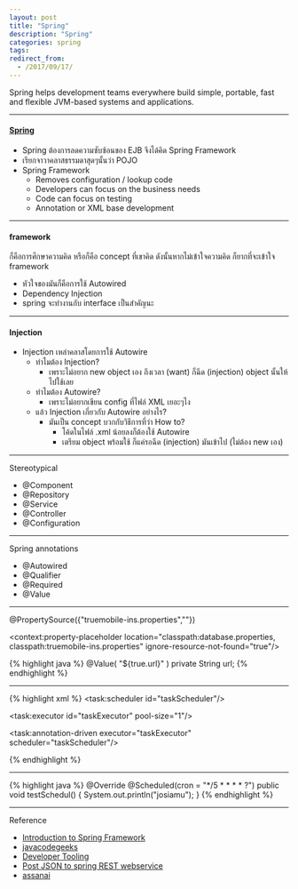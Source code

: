 ```yaml
---
layout: post
title: "Spring"
description: "Spring"
categories: spring
tags:
redirect_from:
  - /2017/09/17/
---
```


Spring helps development teams everywhere build simple, portable,  fast and flexible JVM-based systems and applications.

---

#### [Spring](http://pro7beginner.blogspot.com/p/spring-framework.html)
- Spring ต้องการลดความซับซ้อนของ EJB จึงได้คิด Spring Framework
- เรียกจาวาคลาสธรรมดาสุดๆนั้นว่า POJO
- Spring Framework
  - Removes configuration / lookup code
  - Developers can focus on the business needs
  - Code can focus on testing
  - Annotation or XML base development

---

#### framework
ก็คือการศึกษาความคิด หรือก็คือ concept ที่เขาคิด ดังนั้นหากไม่เข้าใจความคิด ก็ยากที่จะเข้าใจ framework
- หัวใจของมันก็คือการใช้ Autowired
- Dependency Injection
- spring จะทำงานกับ interface เป็นสำคัญนะ

---

#### Injection
- Injection เหล่าคลาสโดยการใช้ Autowire
  - ทำไมต้อง Injection?
    - เพราะไม่อยาก new object เอง ถึงเวลา (want) ก็ฉีด (injection) object นั้นให้ไปใช้เลย
  - ทำไมต้อง Autowire?
    - เพราะไม่อยากเขียน config ที่ไฟล์ XML เยอะๆไง
  - แล้ว Injection เกี่ยวกับ Autowire อย่างไร?
    - มันเป็น concept บวกกับวิธีการที่ว่า How to?
      - โค้ดในไฟล์ .xml น้อยลงก็ต้องใช้ Autowire
      - เตรียม object พร้อมใช้ ก็แค่รอฉีด (injection) มันเข้าไป (ไม่ต้อง new เอง)

---      

Stereotypical

- @Component
- @Repository
- @Service
- @Controller
- @Configuration

---

Spring annotations

- @Autowired
- @Qualifier
- @Required
- @Value


---

@PropertySource({"truemobile-ins.properties",""})

<context:property-placeholder location="classpath:database.properties,
                    classpath:truemobile-ins.properties"
                    ignore-resource-not-found="true"/>


{% highlight java %}
@Value( "${true.url}" )
private String url;
{% endhighlight %}

---

{% highlight xml %}
<task:scheduler id="taskScheduler"/>

<task:executor id="taskExecutor" pool-size="1"/>

<task:annotation-driven executor="taskExecutor" scheduler="taskScheduler"/>

{% endhighlight %}

---

{% highlight java %}
@Override
@Scheduled(cron = "*/5 * * * * ?")
public void testSchedul() {
  System.out.println("josiamu");
}
{% endhighlight %}


---

Reference

- [Introduction to Spring Framework](https://www.youtube.com/watch?v=iMwdRZE3_Vs)
- [javacodegeeks](https://www.javacodegeeks.com/2014/05/spring-interview-questions-and-answers.html)
- [Developer Tooling](https://www.youtube.com/watch?v=eLkVPqxFJKM&list=PL7B74449D5224CC99)
- [Post JSON to spring REST webservice](http://www.leveluplunch.com/java/tutorials/014-post-json-to-spring-rest-webservice/)
- [assanai](http://assanai.com/)

